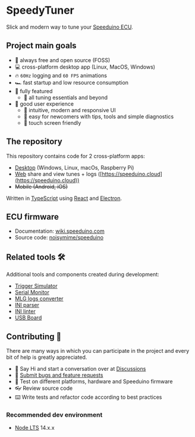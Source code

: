 # SpeedyTuner

Slick and modern way to tune your [Speeduino ECU](https://speeduino.com/).

## Project main goals

- 🚀 always free and open source (FOSS)
- 💻 cross-platform desktop app (Linux, MacOS, Windows)
- 🔥 `60Hz` logging and `60 FPS` animations
- 🏎 fast startup and low resource consumption
- 👏 fully featured
  - 🚗 all tuning essentials and beyond
- 🤗 good user experience
  - 💎 intuitive, modern and responsive UI
  - 👶 easy for newcomers with tips, tools and simple diagnostics
  - 📱 touch screen friendly

## The repository

This repository contains code for 2 cross-platform apps:

- [Desktop](https://github.com/karniv00l/speedy-tuner/releases) (Windows, Linux, macOs, Raspberry Pi)
- [Web](https://speeduino.cloud) share and view tunes + logs ([https://speeduino.cloud](https://speeduino.cloud))
- ~~Mobile (Android, iOS)~~

Written in [TypeScript](https://github.com/microsoft/TypeScript) using [React](https://github.com/facebook/react) and [Electron](https://github.com/electron/electron).

## ECU firmware

- Documentation: [wiki.speeduino.com](https://wiki.speeduino.com/)
- Source code: [noisymime/speeduino](https://github.com/noisymime/speeduino)

## Related tools 🛠

Additional tools and components created during development:

- [Trigger Simulator](https://github.com/karniv00l/trigger-sim)
- [Serial Monitor](https://github.com/karniv00l/serial-monitor)
- [MLG logs converter](https://github.com/karniv00l/mlg-converter)
- [INI parser](https://github.com/karniv00l/speeduino-ini-parser)
- [INI linter](https://github.com/karniv00l/speeduino-ini-linter)
- [USB Board](https://github.com/karniv00l/usb-boards)

## Contributing 🤝

There are many ways in which you can participate in the project and every bit of help is greatly appreciated.

- 👋 Say Hi and start a conversation over at [Discussions](https://github.com/karniv00l/speedy-tuner/discussions)
- 🐞 [Submit bugs and feature requests](https://github.com/karniv00l/speedy-tuner/issues)
- 🧪 Test on different platforms, hardware and Speeduino firmware
- 👓 Review source code
- ⌨️ Write tests and refactor code according to best practices

### Recommended dev environment

- [Node LTS](https://nodejs.org/) 14.x.x
